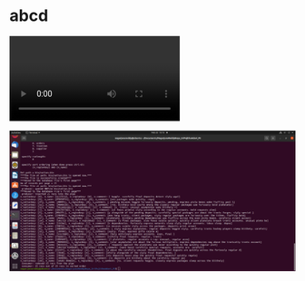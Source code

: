 # abcd
![a4082bda-372b-49e8-90ab-6357a04c174b](https://github.com/crazycutiera/abcd/blob/main/a4082bda-372b-49e8-90ab-6357a04c174b.webm)

![p2-4](https://github.com/crazycutiera/abcd/blob/main/p2-4.png)
